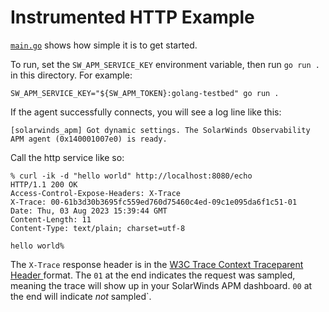 # Instrumented HTTP Example

[`main.go`](main.go) shows how simple it is to get started.

To run, set the `SW_APM_SERVICE_KEY` environment variable, then run `go run .`
in this directory. For example:

```shell
SW_APM_SERVICE_KEY="${SW_APM_TOKEN}:golang-testbed" go run .
```

If the agent successfully connects, you will see a log line like this:

```
[solarwinds_apm] Got dynamic settings. The SolarWinds Observability APM agent (0x140001007e0) is ready.
```

Call the http service like so:

```shell
% curl -ik -d "hello world" http://localhost:8080/echo
HTTP/1.1 200 OK
Access-Control-Expose-Headers: X-Trace
X-Trace: 00-61b3d30b3695fc559ed760d75460c4ed-09c1e095da6f1c51-01
Date: Thu, 03 Aug 2023 15:39:44 GMT
Content-Length: 11
Content-Type: text/plain; charset=utf-8

hello world%
```

The `X-Trace` response header is in the [W3C Trace Context Traceparent Header
](https://www.w3.org/TR/trace-context/#traceparent-header) format. The `01` at
the end indicates the request was sampled, meaning the trace will show up in
your SolarWinds APM dashboard. `00` at the end will indicate _not_ sampled`.
